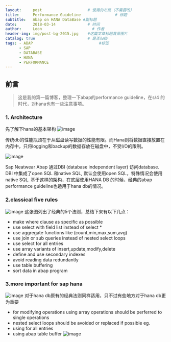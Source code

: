 ```yaml
---
layout:     post                    # 使用的布局（不需要改）
title:      Performance Guideline               # 标题 
subtitle:   Abap on HANA DataBase #副标题
date:       2018-03-14              # 时间
author:     Leon                      # 作者
header-img: img/post-bg-2015.jpg    #这篇文章标题背景图片
catalog: true                       # 是否归档
tags: - ABAP                             #标签
      - SAP
      - DATABASE
      - HANA
      - PERFORMANCE
---
```


## 前言
>这是我的第一篇博客，整理一下abap的performance guideline，在s/4 的时代，对hana也有一些注意事项。

### 1. Architecture
先了解下hana的基本架构
![image](http://upload-images.jianshu.io/upload_images/11121129-824f81a90b791770?imageMogr2/auto-orient/strip%7CimageView2/2/w/1240)

传统db的性能瓶颈在于从磁盘读写数据的性能有限。而Hana则将数据直接放置在内存中，只将logging和backup的数据存放在磁盘中，不受I/O的限制。

![image](http://upload-images.jianshu.io/upload_images/11121129-d690e28e6e2c1fdf?imageMogr2/auto-orient/strip%7CimageView2/2/w/1240)

Sap Neatwear Abap 通过DBI (database independent layer) 访问database. DBI 中集成了open SQL 和native SQL, 默认会使用open SQL，特殊情况会使用native SQL. 基于这样的架构，在底层使用HANA DB 的时候，经典的abap performance guideline也适用于hana db的情况。

### 2.classical five rules

![image](http://upload-images.jianshu.io/upload_images/11121129-a95b560afbc7426c?imageMogr2/auto-orient/strip%7CimageView2/2/w/1240)
这张图列出了经典的5个法则，总结下来有以下几点：
* make where clause as specific as possible
* use select with field list instead of select *
* use aggregate functions like (count,min,max,sum,avg)
* use join or sub queries instead of nested select loops
* use select for all entries
* use array variants of insert,update,modify,delete
* define and use secondary indexes
* avoid reading data redundantly
* use table buffering
* sort data in abap program

### 3.more important for sap hana

![image](http://upload-images.jianshu.io/upload_images/11121129-8f625896bbc39935?imageMogr2/auto-orient/strip%7CimageView2/2/w/1240)
对于hana db原有的经典法则同样适用，只不过有些地方对于hana db更为重要
* for modifying operations using array operations should be perferred to single operations
* nested select loops should be avoided or replaced if possible eg.
* using for all entries
* using abap table buffer
![image](http://upload-images.jianshu.io/upload_images/11121129-563b698fb632c261?imageMogr2/auto-orient/strip%7CimageView2/2/w/1240)

